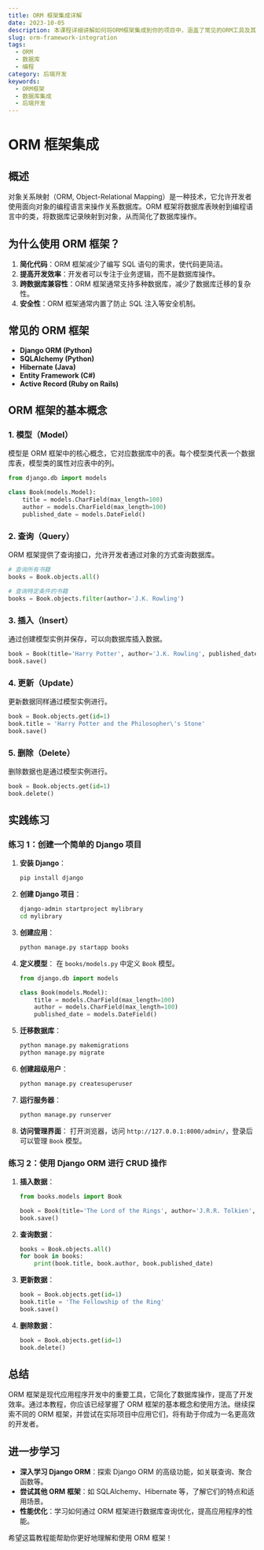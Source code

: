 ```yaml
---
title: ORM 框架集成详解
date: 2023-10-05
description: 本课程详细讲解如何将ORM框架集成到你的项目中，涵盖了常见的ORM工具及其使用方法，帮助你高效管理数据库操作。
slug: orm-framework-integration
tags:
  - ORM
  - 数据库
  - 编程
category: 后端开发
keywords:
  - ORM框架
  - 数据库集成
  - 后端开发
---
```


# ORM 框架集成

## 概述

对象关系映射（ORM, Object-Relational Mapping）是一种技术，它允许开发者使用面向对象的编程语言来操作关系数据库。ORM 框架将数据库表映射到编程语言中的类，将数据库记录映射到对象，从而简化了数据库操作。

## 为什么使用 ORM 框架？

1. **简化代码**：ORM 框架减少了编写 SQL 语句的需求，使代码更简洁。
2. **提高开发效率**：开发者可以专注于业务逻辑，而不是数据库操作。
3. **跨数据库兼容性**：ORM 框架通常支持多种数据库，减少了数据库迁移的复杂性。
4. **安全性**：ORM 框架通常内置了防止 SQL 注入等安全机制。

## 常见的 ORM 框架

- **Django ORM (Python)**
- **SQLAlchemy (Python)**
- **Hibernate (Java)**
- **Entity Framework (C#)**
- **Active Record (Ruby on Rails)**

## ORM 框架的基本概念

### 1. 模型（Model）

模型是 ORM 框架中的核心概念，它对应数据库中的表。每个模型类代表一个数据库表，模型类的属性对应表中的列。

```python
from django.db import models

class Book(models.Model):
    title = models.CharField(max_length=100)
    author = models.CharField(max_length=100)
    published_date = models.DateField()
```

### 2. 查询（Query）

ORM 框架提供了查询接口，允许开发者通过对象的方式查询数据库。

```python
# 查询所有书籍
books = Book.objects.all()

# 查询特定条件的书籍
books = Book.objects.filter(author='J.K. Rowling')
```

### 3. 插入（Insert）

通过创建模型实例并保存，可以向数据库插入数据。

```python
book = Book(title='Harry Potter', author='J.K. Rowling', published_date='1997-06-26')
book.save()
```

### 4. 更新（Update）

更新数据同样通过模型实例进行。

```python
book = Book.objects.get(id=1)
book.title = 'Harry Potter and the Philosopher\'s Stone'
book.save()
```

### 5. 删除（Delete）

删除数据也是通过模型实例进行。

```python
book = Book.objects.get(id=1)
book.delete()
```

## 实践练习

### 练习 1：创建一个简单的 Django 项目

1. **安装 Django**：
   ```bash
   pip install django
   ```

2. **创建 Django 项目**：
   ```bash
   django-admin startproject mylibrary
   cd mylibrary
   ```

3. **创建应用**：
   ```bash
   python manage.py startapp books
   ```

4. **定义模型**：
   在 `books/models.py` 中定义 `Book` 模型。

   ```python
   from django.db import models

   class Book(models.Model):
       title = models.CharField(max_length=100)
       author = models.CharField(max_length=100)
       published_date = models.DateField()
   ```

5. **迁移数据库**：
   ```bash
   python manage.py makemigrations
   python manage.py migrate
   ```

6. **创建超级用户**：
   ```bash
   python manage.py createsuperuser
   ```

7. **运行服务器**：
   ```bash
   python manage.py runserver
   ```

8. **访问管理界面**：
   打开浏览器，访问 `http://127.0.0.1:8000/admin/`，登录后可以管理 `Book` 模型。

### 练习 2：使用 Django ORM 进行 CRUD 操作

1. **插入数据**：
   ```python
   from books.models import Book

   book = Book(title='The Lord of the Rings', author='J.R.R. Tolkien', published_date='1954-07-29')
   book.save()
   ```

2. **查询数据**：
   ```python
   books = Book.objects.all()
   for book in books:
       print(book.title, book.author, book.published_date)
   ```

3. **更新数据**：
   ```python
   book = Book.objects.get(id=1)
   book.title = 'The Fellowship of the Ring'
   book.save()
   ```

4. **删除数据**：
   ```python
   book = Book.objects.get(id=1)
   book.delete()
   ```

## 总结

ORM 框架是现代应用程序开发中的重要工具，它简化了数据库操作，提高了开发效率。通过本教程，你应该已经掌握了 ORM 框架的基本概念和使用方法。继续探索不同的 ORM 框架，并尝试在实际项目中应用它们，将有助于你成为一名更高效的开发者。

## 进一步学习

- **深入学习 Django ORM**：探索 Django ORM 的高级功能，如关联查询、聚合函数等。
- **尝试其他 ORM 框架**：如 SQLAlchemy、Hibernate 等，了解它们的特点和适用场景。
- **性能优化**：学习如何通过 ORM 框架进行数据库查询优化，提高应用程序的性能。

希望这篇教程能帮助你更好地理解和使用 ORM 框架！
